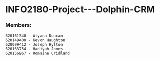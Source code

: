 # INFO2180-Project---Dolphin-CRM

### Members:
    620161340 - Alyana Duncan 
    620149400 - Kevon Haughton
    620099412 - Joseph Hylton
    620163754 - Hadiyah Jones 
    620156967 - Romaine Cridland
